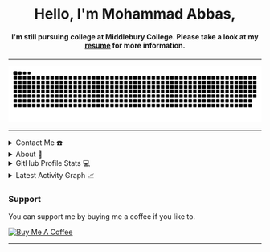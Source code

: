 <!DOCTYPE html>
<html lang="en">
<head>
  <meta charset="UTF-8">
  <meta name="viewport" content="width=device-width, initial-scale=1.0">
<!--   <title>Mohammad Abbas - Freelance Developer</title> -->
</head>
<body>

<div align="center">
  <span>
    <h1>Hello, I'm Mohammad Abbas,</h1>
    <h4>I'm still pursuing college at Middlebury College. Please take a look at my <a href="https://github.com/MohammadAbbas393/MohammadAbbas393/blob/18310736f953423a14c43af88934034d44dc39c5/Resume.pdf" target="_blank">resume</a> for more information.</h4>
  </span>
</div>

<hr>

<div align="center">
  <a href="https://mohammadabbas393.vercel.app">
    <img src="https://github.com/MohammadAbbas393/MohammadAbbas393/blob/18310736f953423a14c43af88934034d44dc39c5/grid-snake.svg" alt="snake">
  </a>
</div>

<hr>

<details>
  <summary>Contact Me ☎️</summary>
  <div align="center">
    <h2>You can reach me by:</h2>
    <p>
      <a href="https://www.linkedin.com/in/mohammadabbas1594/" target="_blank">
        <img src="https://img.shields.io/badge/linkedin-%231DA1F2.svg?style=for-the-badge&logo=linkedin&logoColor=white" alt="azzar" height="30">
      </a>
      <a href="mailto:mohamadabbas393@gmail.com" target="_blank">
        <img src="https://img.shields.io/badge/gmail-EA4335.svg?style=for-the-badge&logo=gmail&logoColor=white" alt="azzar" height="30">
      </a>
    </p>
    <p>
      <a href="https://instagram.com/mohamad._.abbas" target="_blank">
        <img src="https://img.shields.io/badge/instagram-%23E4405F.svg?style=for-the-badge&logo=Instagram&logoColor=white" alt="azzar" height="30">
      </a>
      <a href="https://wa.me/+8029892964" target="_blank">
        <img src="https://img.shields.io/badge/whatsapp-4B7F1.svg?style=for-the-badge&logo=whatsapp&logoColor=white" alt="azzar" height="30">
      </a>
    </p>
  </div>
</details>

<details>
  <summary>About 🫣</summary>
  <div align="center">
    <h2>About this Account</h2>
    <p>
      <a href="github.com/Mohammadabbas393" target="_blank">
        <img src="https://komarev.com/ghpvc/?username=MohammadAbbas393&style=for-the-badge&label=PROFILE+VIEWS" height="25" alt="views count">
      </a>
      <a href="https://mohammadabbas393.vercel.app">
        <img src="https://img.shields.io/website?down_message=offline&style=for-the-badge&up_message=online&url=https://mohammadabbas393.vercel.app" height="25" alt="website">
      </a>
    </p>
  </div>
</details>

<details>
  <summary>GitHub Profile Stats 💻</summary>
  <div align="center">
    <h2>GitHub Stats</h2>
    <details open>
      <summary><h3>Languages</h3></summary>
      <p>
        <a href="https://github.com/MohammadAbbas393/">
          <img src="https://github-readme-stats.vercel.app/api/top-langs/?username=MohammadAbbas393&langs_count=6&theme=gruvbox&layout=compact&hide_border=true" alt="MohammadAbbas393 :: overall Top Langs">
        </a>
      </p>
      <p>
        <a href="https://github.com/MohammadAbbas393/">
          <img width="45%" src="https://github-profile-summary-cards.vercel.app/api/cards/repos-per-language?username=1999azzar&theme=gruvbox&layout=compact&hide_border=true" alt="MohammadAbbas393 :: Top Langs by repo">
          <img width="45%" src="https://github-profile-summary-cards.vercel.app/api/cards/most-commit-language?username=1999azzar&theme=gruvbox&layout=compact&hide_border=true" alt="MohammadAbbas393 :: Top Langs by commit">
        </a>
      </p>
    </details>
    <details open>
      <summary><h3>Statistics</h3></summary>
      <p>
        <a href="https://github.com/MohammadAbbas393/">
          <img width="49.5%" src="https://github-readme-stats.vercel.app/api?username=MohammadAbbas393&show_icons=true&theme=gruvbox&hide_border=true">
          <img width="49.5%" src="https://github-readme-streak-stats.herokuapp.com/?user=MohammadAbbas393&theme=gruvbox&hide_border=true">
        </a>
      </p>
    </details>
  </div>
</details>

<details>
  <summary>Latest Activity Graph 📈</summary>
  <br>
  <h2 align="center">Latest Contribution</h2>
  <a href="https://github.com/MohammadAbbas393/github-readme-activity-graph">
    <img alt="Mohammad's Activity Graph" src="https://github-readme-activity-graph.vercel.app/graph?username=MohammadAbbas393&theme=github-compact&hide_border=true">
  </a>
  <br>
</details>

### Support

You can support me by buying me a coffee if you like to.

<a href="https://www.buymeacoffee.com/mohamadabb3" target="_blank"><img src="https://cdn.buymeacoffee.com/buttons/v2/default-violet.png" alt="Buy Me A Coffee" height= "60px" width= "217px" ></a>


-----


